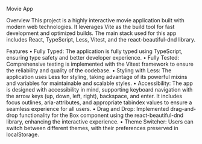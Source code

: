 Movie App

Overview
This project is a highly interactive movie application built with modern web technologies. It leverages Vite as the build tool for fast development and optimized builds. The main stack used for this app includes React, TypeScript, Less, Vitest, and the react-beautiful-dnd library.

Features
• Fully Typed: The application is fully typed using TypeScript, ensuring type safety and better developer experience.
• Fully Tested: Comprehensive testing is implemented with the Vitest framework to ensure the reliability and quality of the codebase.
• Styling with Less: The application uses Less for styling, taking advantage of its powerful mixins and variables for maintainable and scalable styles.
• Accessibility: The app is designed with accessibility in mind, supporting keyboard navigation with the arrow keys (up, down, left, right), backspace, and enter. It includes focus 
  outlines, aria-attributes, and appropriate tabindex values to ensure a seamless experience for all users.
• Drag and Drop: Implemented drag-and-drop functionality for the Box component using the react-beautiful-dnd library, enhancing the interactive experience.
• Theme Switcher: Users can switch between different themes, with their preferences preserved in localStorage.
